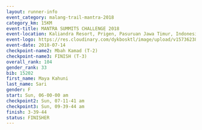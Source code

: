 ```yaml
---
layout: runner-info 
event_category: malang-trail-mantra-2018 
category_km: 15KM 
event-title: MANTRA SUMMITS CHALLENGE 2018 
event-location: Kaliandra Resort, Prigen, Pasuruan Jawa Timur, Indonesia 
event-logo: https://res.cloudinary.com/dykbosktl/image/upload/v1573623800/Logo/mantra-hiam_fujkqd.png 
event-date: 2018-07-14 
checkpoint-name2: Mbah Kamad (T-2) 
checkpoint-name3: FINISH (T-3) 
overall_rank: 104
gender_rank: 33
bib: 15202
first_name: Maya Kahuni
last_name: Sari
gender: F
start: Sun, 06-00-00 am
checkpoint2: Sun, 07-11-41 am
checkpoint3: Sun, 09-39-44 am
finish: 3-39-44
status: FINISHER
---
```

